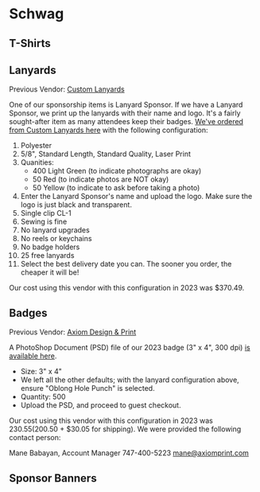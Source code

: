 # Schwag

## T-Shirts

## Lanyards

Previous Vendor: [Custom Lanyards](https://www.customlanyard.net/)

One of our sponsorship items is Lanyard Sponsor. If we have a Lanyard Sponsor, we print up the lanyards with their name and logo. It's a fairly sought-after item as many attendees keep their badges. [We've ordered from Custom Lanyards here](https://www.customlanyard.net/lanyards/custom-dye-sublimation-lanyards) with the following configuration:

1. Polyester
2. 5/8", Standard Length, Standard Quality, Laser Print
3. Quanities:
    * 400 Light Green (to indicate photographs are okay)
    * 50 Red (to indicate photos are NOT okay)
    * 50 Yellow (to indicate to ask before taking a photo)
4. Enter the Lanyard Sponsor's name and upload the logo. Make sure the logo is just black and transparent.
5. Single clip CL-1
6. Sewing is fine
7. No lanyard upgrades
8. No reels or keychains
9. No badge holders
10. 25 free lanyards
11. Select the best delivery date you can. The sooner you order, the cheaper it will be!

Our cost using this vendor with this configuration in 2023 was $370.49.

## Badges

Previous Vendor: [Axiom Design & Print](https://axiomprint.com/product/event-badges-690)

A PhotoShop Document (PSD) file of our 2023 badge (3" x 4", 300 dpi) [is available here](assets/bcp-badge.psd).

* Size: 3" x 4"
* We left all the other defaults; with the lanyard configuration above, ensure "Oblong Hole Punch" is selected.
* Quantity: 500
* Upload the PSD, and proceed to guest checkout.

Our cost using this vendor with this configuration in 2023 was $230.55 ($200.50 + $30.05 for shipping). We were provided the following contact person:

Mane Babayan, Account Manager
747-400-5223
mane@axiomprint.com

## Sponsor Banners
